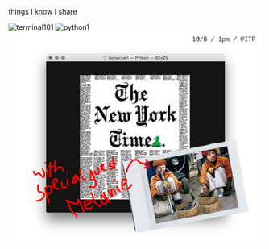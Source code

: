 things I know I share

![terminal101](https://github.com/leoneckert/sessions/blob/master/Terminal101/terminal101.jpg)
![python1](https://github.com/leoneckert/sessions/blob/master/Python%20basics/python1.jpg)
![python2](https://github.com/leoneckert/sessions/blob/master/python2_nyt_edition/python2.2.jpg)